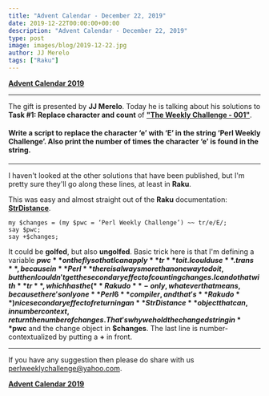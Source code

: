 ```yaml
---
title: "Advent Calendar - December 22, 2019"
date: 2019-12-22T00:00:00+00:00
description: "Advent Calendar - December 22, 2019"
type: post
image: images/blog/2019-12-22.jpg
author: JJ Merelo
tags: ["Raku"]
---
```


[**Advent Calendar 2019**](/blog/advent-calendar-2019)
***

The gift is presented by **JJ Merelo**. Today he is talking about his solutions to **Task #1: Replace character and count** of [**"The Weekly Challenge - 001"**](/blog/perl-weekly-challenge-001).

#### Write a script to replace the character ‘e’ with ‘E’ in the string ‘Perl Weekly Challenge’. Also print the number of times the character ‘e’ is found in the string.

***

I haven't looked at the other solutions that have been published, but I'm pretty sure they'll go along these lines, at least in **Raku**.

This was easy and almost straight out of the **Raku** documentation: [**StrDistance**](https://docs.raku.org/type/StrDistance).

    my $changes = (my $pwc = ‘Perl Weekly Challenge’) ~~ tr/e/E/;
    say $pwc;
    say +$changes;

It could be **golfed**, but also **ungolfed**. Basic trick here is that I'm defining a variable **$pwc** on the fly so that I can apply **tr** to it. I could use **.trans**, because in **Perl** there is always more than one way to do it, but then I couldn't get the secondary effect of counting changes. I can do that with **tr**, which has the (**Rakudo**-only, whatever that means, because there's only one **Perl 6** compiler, and that's **Rakudo**) nice secondary effect of returning an **StrDistance** object that can, in number context, return the number of changes. That's why we hold the changed string in **$pwc** and the change object in **$changes**. The last line is number-contextualized by putting a **+** in front.

***
If you have any suggestion then please do share with us <perlweeklychallenge@yahoo.com>.

[**Advent Calendar 2019**](/blog/advent-calendar-2019)
